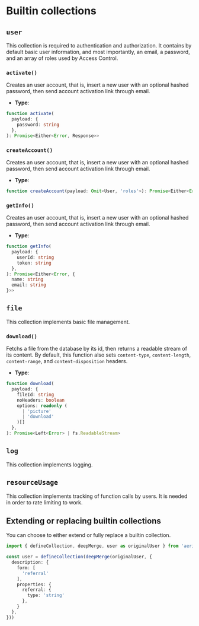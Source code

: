 # Builtin collections

## `user`

This collection is required to authentication and authorization. It contains by default basic user information, and most importantly, an email, a password, and an array of roles used by Access Control.


### `activate()`

Creates an user account, that is, insert a new user with an optional hashed password, then send account activation link through email.

- **Type**:

```typescript
function activate(
  payload: {
    password: string
  },
): Promise<Either<Error, Response>>
```

### `createAccount()`

Creates an user account, that is, insert a new user with an optional hashed password, then send account activation link through email.

- **Type**:

```typescript
function createAccount(payload: Omit<User, 'roles'>): Promise<Either<Error, User>>
```

### `getInfo()`

Creates an user account, that is, insert a new user with an optional hashed password, then send account activation link through email.

- **Type**:

```typescript
function getInfo(
  payload: {
    userId: string
    token: string
  },
): Promise<Either<Error, {
  name: string
  email: string
}>>
```

## `file`

This collection implements basic file management.

### `download()`

Fetchs a file from the database by its id, then returns a readable stream of its content.
By default, this function also sets `content-type`, `content-length`, `content-range`, and `content-disposition` headers.

- **Type**:

```typescript
function download(
  payload: {
    fileId: string
    noHeaders: boolean
    options: readonly (
      | 'picture'
      | 'download'
    )[]
  },
): Promise<Left<Error> | fs.ReadableStream>
```

## `log`

This collection implements logging. 

## `resourceUsage`

This collection implements tracking of function calls by users. It is needed in order to rate limiting to work.

## Extending or replacing builtin collections

You can choose to either extend or fully replace a builtin collection.

```typescript
import { defineCollection, deepMerge, user as originalUser } from 'aeria'

const user = defineCollection(deepMerge(originalUser, {
  description: {
    form: [
      'referral'
    ],
    properties: {
      referral: {
        type: 'string'
      },
    }
  },
}))
```
